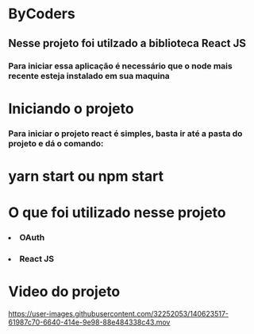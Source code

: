 # ByCoders

## Nesse projeto foi utilzado a biblioteca React JS
### Para iniciar essa aplicação é necessário que o node mais recente esteja instalado em sua maquina

# Iniciando o projeto
### Para iniciar o projeto react é simples, basta ir até a pasta do projeto e dá o comando: 
# yarn start ou npm start

# O que foi utilizado nesse projeto

### <li>OAuth</li>
### <li>React JS</li>

# Video do projeto
https://user-images.githubusercontent.com/32252053/140623517-61987c70-6640-414e-9e98-88e484338c43.mov
